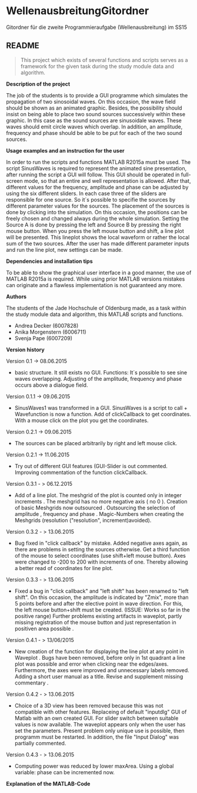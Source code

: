 # WellenausbreitungGitordner
Gitordner für die zweite Programmieraufgabe (Wellenausbreitung) im SS15 


**README**
----------
>This project which exists of several functions and scripts serves as a framework for the given task during the study module data and algorithm.

**Description of the project**

The job of the students is to provide a GUI programme which simulates the propagation of two sinosoidal waves. On this occasion, the wave field should be shown as an animated graphic. Besides, the possibility should insist on being able to place two sound sources successively within these graphic.
In this case as the sound sources are sinusoidale waves. These waves should emit circle waves which overlap. 
In addition, an amplitude, frequency and phase should be able to be put for each of the two sound sources. 

**Usage examples and an instruction for the user**

In order to run the scripts and functions MATLAB R2015a must be used. The script SinusWaves is required to represent the animated sine presentation, after running the script a GUI will follow. This GUI should be operated in full-screen mode, so that an entire and well representation is allowed. After that, different values ​​for the frequency, amplitude and phase can be adjusted by using the six different sliders. In each case three of the sliders are responsible for one source. So it´s possible to specifie the sources by different parameter values ​​for the sources. The placement of the sources is done by clicking into the simulation. On this occasion, the positions can be freely chosen and changed always during the whole simulation. Setting the Source A is done by pressing the left and Source B by pressing the right mouse button. When you press the left mouse button and shift, a line plot will be presented. This lineplot shows the local waveform or rather the local sum of the two sources.
After the user has made different parameter inputs and run the line plot, new settings can be made.

**Dependencies and installation tips**

To be able to show the graphical user interface in a good manner, the use of MATLAB R2015a is required. While using prior MATLAB versions mistakes can originate and a flawless implementation is not guaranteed any more.

**Authors**

The students of the Jade Hochschule of Oldenburg made, as a task within the study module data and algorithm, this MATLAB scripts and functions.
- Andrea Decker (6007828)
- Anika Morgenstern (6006711)
- Svenja Pape (6007209) 

**Version history**

Version 0.1 -> 08.06.2015 
- basic structure. It still exists no GUI.
Functions: It´s possible to see sine waves overlapping. Adjusting of the amplitude, frequency and phase occurs above a dialogue field.

Version 0.1.1 -> 09.06.2015 
- SinusWaves1 was transformed in a GUI. SinusWaves is a script to call + Wavefunction is now a function. Add of clickCallback to get coordinates. With a mouse click on the plot you get the coordinates.

Version 0.2.1 -> 09.06.2015 
- The sources can be placed arbitrarily by right and left mouse click.

Version 0.2.1 -> 11.06.2015 
- Try out of different GUI features (GUI-Slider is out commented. Improving commentation of the function clickCallback.

Version 0.3.1 - > 06.12.2015 
- Add of a line plot. The meshgrid of the plot is counted only in integer increments . The meshgrid has no more negative axis ( no 0 ). Creation of basic Meshgrids now outsourced . Outsourcing the selection of amplitude , frequency and phase . Magic-Numbers when creating the Meshgrids (resolution ("resolution", increment)avoided).

Version 0.3.2 - > 13.06.2015 
- Bug fixed in "click callback" by mistake. Added negative axes again, as there are problems in setting the sources otherwise. Get a third function of the mouse to select coordinates (use shift+left mouse button).  Axes were changed to -200 to 200 with increments of one. Thereby allowing a better read of coordinates for line plot.

Version 0.3.3 - > 13.06.2015 
- Fixed a bug in "click callback" and "left shift" has been renamed to "left shift". On this occasion, the amplitude is indicated by "Zmix", more than 5 points before and after the elective point in wave direction. For this, the left mouse button+shift must be created. (ISSUE: Works so far in the positive range) Further problems existing artifacts in waveplot, partly missing registration of the mouse button and just representation in positiven area possible .

Version 0.4.1 - > 13/06/2015 
- New creation of the function for displaying the line plot at any point in Waveplot . Bugs have been removed, before only in 1st quadrant a line plot was possible and error when clicking near the edges/axes. Furthermore, the axes were improved and unnecessary labels removed. Adding a short user manual as a title. Revise and supplement missing commentary .

Version 0.4.2 - > 13.06.2015 
- Choice of a 3D view has been removed because this was not compatible with other features. Replaceing of default "inputdlg" GUI of Matlab with an own created GUI. For slider switch between suitable values is now available​​. The waveplot appears only when the user has set the parameters. Present problem only unique use is possible, then programm must be restarted. In addition, the file "Input Dialog" was partially commented.

Version 0.4.3 - > 13.06.2015 
- Computing power was reduced by lower maxArea. Using a global variable: phase can be incremented now.

**Explanation of the MATLAB-Code**
